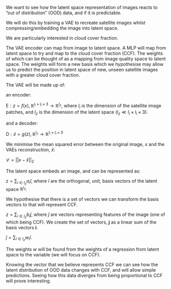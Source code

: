 We want to see how the latent space representation of images reacts to “out of distribution” (OOD) data, and if it is predictable.

We will do this by training a VAE to recreate satellite images whilst compressing/embedding the image into latent space.

We are particularly interested in cloud cover fraction.

The VAE encoder can map from image to latent space. A MLP will map from latent space to try and map to the cloud cover fraction (CCF). The weights of which can be thought of as a mapping from image quality space to latent space. The weights will form a new basis which we hypothesise may allow us to predict the position in latent space of new, unseen satellite images with a greater cloud cover fraction.

The $\text{VAE}$ will be made up of:

 an encoder:

 $\text{E}: z=f(x), \mathbb{R}^{l_i\times l_i\times 3} \rightarrow \mathbb{R}^{l_z}$, where $l_i$ is the dimension of the satellite image patches, and $l_z$ is the dimension of the latent space ($l_z \ll l_i\times l_i\times 3$).

and a decoder:

$\text{D}: \hat{x} = g(z), \mathbb{R}^{l_z}\rightarrow\mathbb{R}^{l_i\times l_i\times 3}$

We minimise the mean squared error between the original image, $x$ and the $\text{VAE}$s reconstruction, $\hat x$:

$\mathcal L = ||x-\hat x||_2$

The latent space embeds an image, and can be represented as:

$z=\sum_{i\in l_z}a_i\hat{i}$, where $\hat i$ are the orthogonal, unit, basis vectors of the latent space $\mathbb{R}^{l_z}$.

We hypothesise that there is a set of vectors we can transform the basis vectors to that will represent CCF.

$z=\sum_{i\in l_z}b_i\hat{j}$, where $\hat{j}$ are vectors representing features of the image (one of which being CCF). We create the set of vectors, $\mathbf{j}$ as a linear sum of the basis vectors $\mathbf{i}$. 

$\hat j = \sum_{i\in l_z}w_i\hat i$.

The weights $w$ will be found from the weights of a regression from latent space to the variable (we will focus on CCF).

Knowing the vector that we believe represents CCF we can see how the latent distribution of OOD data changes with CCF, and will allow simple predictions. Seeing how this data diverges from being proportional to CCF will prove interesting.